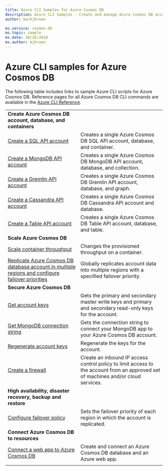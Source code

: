 ```yaml
---
title: Azure CLI Samples for Azure Cosmos DB
description: Azure CLI Samples - Create and manage Azure Cosmos DB accounts, databases, containers, regions, and firewalls. 
author: markjbrown

ms.service: cosmos-db
ms.topic: sample
ms.date: 10/26/2018
ms.author: mjbrown
---
```


# Azure CLI samples for Azure Cosmos DB

The following table includes links to sample Azure CLI scripts for Azure Cosmos DB. Reference pages for all Azure Cosmos DB CLI commands are available in the [Azure CLI Reference](/cli/azure/cosmosdb).

| |  |
|---|---|
|**Create Azure Cosmos DB account, database, and containers**||
| [Create a SQL API account](scripts/create-database-account-collections-cli.md?toc=%2fcli%2fazure%2ftoc.json)| Creates a single Azure Cosmos DB SQL API account, database, and container. |
| [Create a MongoDB API account](scripts/create-mongodb-database-account-cli.md?toc=%2fcli%2fazure%2ftoc.json) | Creates a single Azure Cosmos DB MongoDB API account, database, and collection. |
| [Create a Gremlin API account](scripts/create-gremlin-database-account-cli.md?toc=%2fcli%2fazure%2ftoc.json) | Creates a single Azure Cosmos DB Gremlin API account, database, and graph. |
| [Create a Cassandra API account](scripts/create-cassandra-database-account-cli.md?toc=%2fcli%2fazure%2ftoc.json) | Creates a single Azure Cosmos DB Cassandra API account and database. |
| [Create a Table API account](scripts/create-table-database-account-cli.md?toc=%2fcli%2fazure%2ftoc.json) | Creates a single Azure Cosmos DB Table API account, database, and table. |
|**Scale Azure Cosmos DB**||
| [Scale container throughput](scripts/scale-collection-throughput-cli.md?toc=%2fcli%2fazure%2ftoc.json) | Changes the provisioned throughput on a container.|
| [Replicate Azure Cosmos DB database account in multiple regions and configure failover priorities](scripts/scale-multiregion-cli.md?toc=%2fcli%2fazure%2ftoc.json)|Globally replicates account data into multiple regions with a specified failover priority.|
|**Secure Azure Cosmos DB**||
| [Get account keys](scripts/secure-get-account-key-cli.md?toc=%2fcli%2fazure%2ftoc.json) | Gets the primary and secondary master write keys and primary and secondary read-only keys for the account.|
| [Get MongoDB connection string](scripts/secure-mongo-connection-string-cli.md?toc=%2fcli%2fazure%2ftoc.json) | Gets the connection string to connect your MongoDB app to your Azure Cosmos DB account.|
| [Regenerate account keys](scripts/secure-regenerate-key-cli.md?toc=%2fcli%2fazure%2ftoc.json)|Regenerate the keys for the account.|
| [Create a firewall](scripts/create-firewall-cli.md?toc=%2fcli%2fazure%2ftoc.json)| Create an inbound IP access control policy to limit access to the account from an approved set of machines and/or cloud services.|
|**High availability, disaster recovery, backup and restore**||
| [Configure failover policy](scripts/ha-failover-policy-cli.md?toc=%2fcli%2fazure%2ftoc.json)|Sets the failover priority of each region in which the account is replicated.|
|**Connect Azure Cosmos DB to resources**||
| [Connect a web app to Azure Cosmos DB](../app-service/scripts/app-service-cli-app-service-documentdb.md?toc=%2fcli%2fazure%2ftoc.json)|Create and connect an Azure Cosmos DB database and an Azure web app.|
|||
